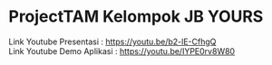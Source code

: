 # ProjectTAM Kelompok JB YOURS
Link Youtube Presentasi : https://youtu.be/b2-lE-CfhgQ \
Link Youtube Demo Aplikasi : https://youtu.be/IYPE0rv8W80
